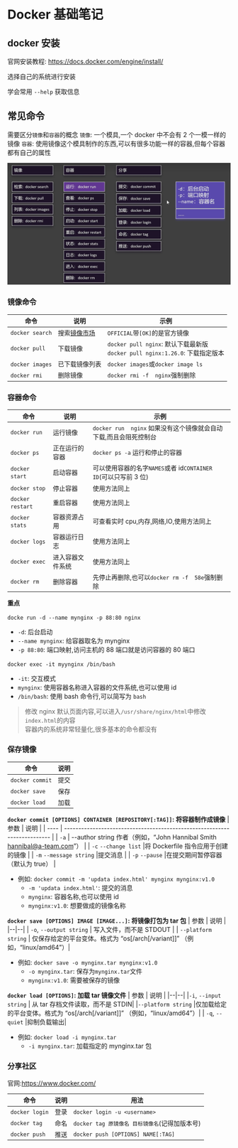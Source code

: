 # Docker 基础笔记

## docker 安装

官网安装教程: https://docs.docker.com/engine/install/

选择自己的系统进行安装

学会常用 `--help` 获取信息

## 常见命令

需要区分`镜像`和`容器`的概念
`镜像`: 一个模具,一个 docker 中不会有 2 个一模一样的镜像
`容器`: 使用镜像这个模具制作的东西,可以有很多功能一样的容器,但每个容器都有自己的属性

![命令总结](images/docker_1.png)

### 镜像命令

| 命令            | 说明                                    | 示例                                                                            |
| --------------- | --------------------------------------- | ------------------------------------------------------------------------------- |
| `docker search` | 搜索[镜像市场](https://hub.docker.com/) | `OFFICIAL`带`[OK]`的是官方镜像                                                  |
| `docker pull`   | 下载镜像                                | `docker pull nginx`: 默认下载最新版<br>`docker pull nginx:1.26.0`: 下载指定版本 |
| `docker images` | 已下载镜像列表                          | `docker images`或`docker image ls`                                              |
| `docker rmi`    | 删除镜像                                | `docker rmi -f  nginx`强制删除                                                  |

### 容器命令

| 命令             | 说明             | 示例                                                              |
| ---------------- | ---------------- | ----------------------------------------------------------------- |
| `docker run`     | 运行镜像         | `docker run  nginx` 如果没有这个镜像就会自动下载,而且会阻死控制台 |
| `docker ps`      | 正在运行的容器   | `docker ps -a` 运行和停止的容器                                   |
| `docker start`   | 启动容器         | 可以使用容器的名字`NAMES`或者 id`CONTAINER ID`(可以只写前 3 位)   |
| `docker stop`    | 停止容器         | 使用方法同上                                                      |
| `docker restart` | 重启容器         | 使用方法同上                                                      |
| `docker stats`   | 容器资源占用     | 可查看实时 cpu,内存,网络,IO,使用方法同上                          |
| `docker logs`    | 容器运行日志     | 使用方法同上                                                      |
| `docker exec`    | 进入容器文件系统 | 使用方法同上                                                      |
| `docker rm`      | 删除容器         | 先停止再删除,也可以`docker rm -f  58e`强制删除                    |

**重点**

`docke run -d --name mynginx -p 88:80 nginx`

- `-d`: 后台启动
- `--name mynginx`: 给容器取名为 mynginx
- `-p 88:80`: 端口映射,访问主机的 88 端口就是访问容器的 80 端口

`docker exec -it myynginx /bin/bash`

- `-it`: 交互模式
- `mynginx`: 使用容器名称进入容器的文件系统,也可以使用 id
- `/bin/bash`: 使用 bash 命令行,可以简写为 `bash`

> 修改 nginx 默认页面内容,可以进入`/usr/share/nginx/html`中修改`index.html`的内容<br>
> 容器内的系统非常轻量化,很多基本的命令都没有

### 保存镜像

| 命令            | 说明 |
| --------------- | ---- |
| `docker commit` | 提交 |
| `docker save`   | 保存 |
| `docker load`   | 加载 |

**`docker commit [OPTIONS] CONTAINER [REPOSITORY[:TAG]]`: 将容器制作成镜像**
| 参数 | 说明 |
| ---- | ------------------------------------------------------------------------- |
| `-a` | --author string 作者（例如，“John Hannibal Smith <hannibal@a-team.com>”） |
| `-c` `--change list` |将 Dockerfile 指令应用于创建的镜像 |
| `-m` `--message string` |提交消息 |
| `-p` `--pause` |在提交期间暂停容器（默认为 true） |

- 例如: `docker commit -m 'updata index.html' mynginx mynginx:v1.0`
  - `-m 'updata index.html'`: 提交的消息
  - `mynginx`: 容器名称,也可以使用 id
  - `mynginx:v1.0`: 想要做成的镜像名称

**`docker save [OPTIONS] IMAGE [IMAGE...]`: 将镜像打包为 tar 包**
| 参数 | 说明 |
|--|--|
| `-o`, `--output string` | 写入文件，而不是 STDOUT |
| `--platform string` | 仅保存给定的平台变体。格式为 “os[/arch[/variant]]” （例如，“linux/amd64”）|

- 例如: `docker save -o mynginx.tar mynginx:v1.0`
  - `-o mynginx.tar`: 保存为`mynginx.tar`文件
  - `mynginx:v1.0`: 需要被保存的镜像

**`docker load [OPTIONS]`: 加载 tar 镜像文件**
| 参数 | 说明 |
|--|--|
|`-i`, `--input string` | 从 tar 存档文件读取，而不是 STDIN|
|`--platform string` |仅加载给定的平台变体。格式为 “os[/arch[/variant]]” （例如，“linux/amd64”）|
| `-q`, `--quiet` |抑制负载输出|

- 例如: `docker load -i mynginx.tar`
  - `-i mynginx.tar`: 加载指定的 mynginx.tar 包

### 分享社区

官网:https://www.docker.com/

| 命令           | 说明 | 用法                                           |
| -------------- | ---- | ---------------------------------------------- |
| `docker login` | 登录 | `docker login -u <username>`                   |
| `docker tag`   | 命名 | `docker tag 原镜像名 目标镜像名`(记得加版本号) |
| `docker push`  | 推送 | `docker push [OPTIONS] NAME[:TAG]`             |
